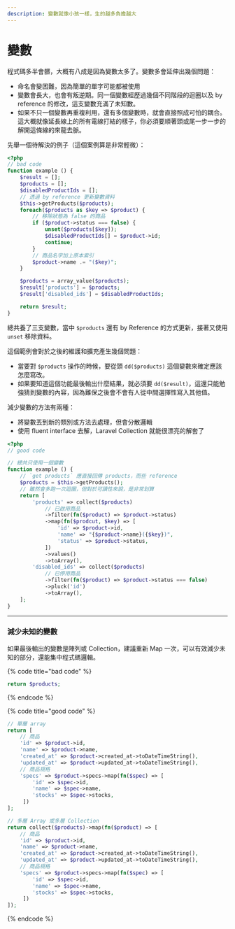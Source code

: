 ```yaml
---
description: 變數就像小孩一樣，生的越多負擔越大
---
```


# 變數

程式碼多半會髒，大概有八成是因為變數太多了。變數多會延伸出幾個問題：

* 命名會變困難，因為簡單的單字可能都被使用
* 變數會長大，也會有叛逆期。同一個變數經歷過幾個不同階段的迴圈以及 by reference 的修改，這支變數充滿了未知數。
* 如果不只一個變數再重複利用，還有多個變數時，就會直接照成可怕的耦合。這大概就像延長線上的所有電線打結的樣子，你必須要順著頭或尾一步一步的解開這條線的來龍去脈。

先舉一個待解決的例子（這個案例算是非常輕微）：

```php
<?php
// bad code
function example () {
    $result = [];
    $products = [];
    $disabledProductIds = [];
    // 透過 by reference 更新變數資料
    $this->getProducts($products);
    foreach($products as $key => $product) {
        // 移除狀態為 false 的商品
        if ($product->status === false) {
            unset($products[$key]);
            $disabledProductIds[] = $product->id;
            continue;
        }
        // 商品名字加上原本索引
        $product->name .= "($key)";
    }

    $products = array_value($products);
    $result['products'] = $products;
    $result['disabled_ids'] = $disabledProductIds;

    return $result;
}
```

總共養了三支變數，當中 `$products` 還有 by Reference 的方式更新，接著又使用 `unset` 移除資料。

這個範例會對於之後的維護和擴充產生幾個問題：

* 當要對 `$products` 操作的時候，要從頭 `dd($products)` 這個變數來確定應該怎麼寫改。
* 如果要知道這個功能最後輸出什麼結果，就必須要 `dd($result)`，這還只能勉強猜到變數的內容，因為難保之後會不會有人從中間選擇性寫入其他值。

減少變數的方法有兩種：

* 將變數丟到新的類別或方法去處理，但會分散邏輯
* 使用 fluent interface 去解，Laravel Collection 就能很漂亮的解套了

```php
<?php
// good code

// 總共只使用一個變數
function example () {
    // `get products` 應直接回傳 products，而些 reference
    $products = $this->getProducts();
    // 雖然會多跑一次迴圈，但對於可讀性來說，是非常划算
    return [
        'products' => collect($products)
            // 已啟用商品
            ->filter(fn($product) => $product->status)
            ->map(fn($prodcut, $key) => [
                'id' => $product->id,
                'name' => "{$product->name}({$key})",
                'status' => $product->status,
            ])
            ->values()
            ->toArray(),
        'disabled_ids' => collect($products)
            // 已停用商品
            ->filter(fn($product) => $product->status === false)
            ->pluck('id')
            ->toArray(),
    ];
}
```

***

### 減少未知的變數

如果最後輸出的變數是陣列或 Collection，建議重新 Map 一次，可以有效減少未知的部分，還能集中程式碼邏輯。

{% code title="bad code" %}
```php
return $products;
```
{% endcode %}

{% code title="good code" %}
```php
// 單層 array
return [
    // 商品
    'id' => $product->id,
    'name' => $product->name,
    'created_at' => $product->created_at->toDateTimeString(),
    'updated_at' => $product->updated_at->toDateTimeString(),
    // 商品規格
    'specs' => $product->specs->map(fn($spec) => [
        'id' => $spec->id,
        'name' => $spec->name,
        'stocks' => $spec->stocks,
     ])
];

// 多層 Array 或多層 Collection
return collect($products)->map(fn($product) => [
    // 商品
    'id' => $product->id,
    'name' => $product->name,
    'created_at' => $product->created_at->toDateTimeString(),
    'updated_at' => $product->updated_at->toDateTimeString(),
    // 商品規格
    'specs' => $product->specs->map(fn($spec) => [
        'id' => $spec->id,
        'name' => $spec->name,
        'stocks' => $spec->stocks,
     ])
]);
```
{% endcode %}

